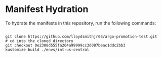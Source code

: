 
# Manifest Hydration

To hydrate the manifests in this repository, run the following commands:

```shell

git clone https://github.com/lloydsmithjr03/argo-promotion-test.git
# cd into the cloned directory
git checkout 0e2308d555fa204a99999cc3d087beac1ddc2bb3
kustomize build ./envs/int-us-central
```